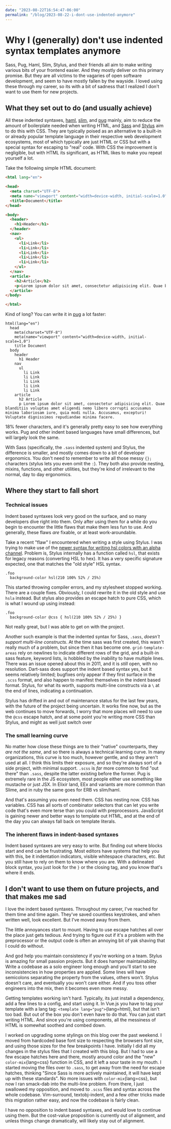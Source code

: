 ```yaml
---
date: "2023-08-22T16:54:47-06:00"
permalink: "/blog/2023-08-22-i-dont-use-indented-anymore"
---
```


# Why I (generally) don't use indented syntax templates anymore

Sass, Pug, Haml, Slim, Stylus, and their friends all aim to make writing various bits of your frontend easier. And they mostly deliver on this primary promise. But they are all victims to the vagaries of open software development, and seem to have mostly fallen by the wayside. I loved using these through my career, so its with a bit of sadness that I realized I don't want to use them for new projects.

## What they set out to do (and usually achieve)

All these indented syntaxes, [haml][], [slim][], and [pug][] mainly, aim to reduce the amount of boilerplate needed when writing HTML, and [Sass][] and [Stylus][] aim to do this with CSS. They are typically poised as an alternative to a built-in or already popular template language in their respective web development ecosystems, most of which typically are just HTML or CSS but with a special syntax for escaping to "real" code. With CSS the improvement is negligible, but with HTML its significant, as HTML likes to make you repeat yourself a lot.

Take the following simple HTML document:

```html
<html lang="en">

<head>
  <meta charset="UTF-8">
  <meta name="viewport" content="width=device-width, initial-scale=1.0">
  <title>Document</title>
</head>

<body>
  <header>
    <h1>Header</h1>
  </header>
  <nav>
    <ul>
      <li>Link</li>
      <li>Link</li>
      <li>Link</li>
      <li>Link</li>
      <li>Link</li>
    </ul>
  </nav>
  <article>
    <h2>Article</h2>
    <p>Lorem ipsum dolor sit amet, consectetur adipisicing elit. Quae blanditiis voluptas amet eligendi nemo libero corrupti accusamus minima laboriosam iure, quia modi nulla. Accusamus, excepturi! Voluptate dignissimos repudiandae minima facere.</p>
  </article>
</body>

</html>
```

Kind of long? You can write it in [pug][] a lot faster:

```pug
html(lang="en")
  head
    meta(charset="UTF-8")
    meta(name="viewport" content="width=device-width, initial-scale=1.0")
    title Document
  body
    header
      h1 Header
    nav
      ul
        li Link
        li Link
        li Link
        li Link
        li Link
    article
      h2 Article
      p Lorem ipsum dolor sit amet, consectetur adipisicing elit. Quae blanditiis voluptas amet eligendi nemo libero corrupti accusamus minima laboriosam iure, quia modi nulla. Accusamus, excepturi! Voluptate dignissimos repudiandae minima facere.
```

18% fewer characters, and it's generally pretty easy to see how everything works. Pug and other indent based languages have small differences, but will largely look the same.

With Sass (specifically, the `.sass` indented system) and Stylus, the difference is smaller, and mostly comes down to a bit of developer ergonomics. You don't need to remember to write all those messy `{};` characters (stylus lets you even omit the `:`). They both also provide nesting, mixins, functions, and other utilities, but they're kind of irrelevant to the normal, day to day ergonomics.

## Where they start to fall short

### Technical issues

Indent based syntaxes look very good on the surface, and so many developers dive right into them. Only after using them for a while do you begin to encounter the little flaws that make them less fun to use. And generally, these flaws _are_ fixable, or at least work-aroundable.

Take a recent "flaw" I encountered when writing a style using Stylus. I was trying to make use of the [newer syntax for writing hsl colors with an alpha channel](https://developer.mozilla.org/en-US/docs/Web/CSS/color_value/hsl). Problem is, Stylus internally has a function called `hsl`, that exists for legacy reasons (converting HSL to hex). It has a very specific signature expected, one that matches the "old style" HSL syntax.

```styl
.foo
  background-color hsl(210 100% 52% / 25%)
```

This started throwing compiler errors, and my stylesheet stopped working. There are a couple fixes. Obviously, I could rewrite it in the old style and use `hsla` instead. But stylus also provides an escape hatch to pure CSS, which is what I wound up using instead:

```styl
.foo
  background-color @css { hsl(210 100% 52% / 25%) }
```

Not really great, but I was able to get on with the project.

Another such example is that the indented syntax for Sass, `.sass`, _doesn't support multi-line constructs_. At the time sass was first created, this wasn't really much of a problem, but since then it has become one. `grid-template-areas` rely on newlines to indicate different rows of the grid, and a built-in sass feature, keyword lists, is hobbled by the inability to have multiple lines. There was an issue opened about this in 2011, and it is _still_ open, with no resolution. Dart-sass does support the indent based syntax yes, but it seems relatively limited; bugfixes only appear if they first surface in the `.scss` format, and also happen to manifest themselves in the indent based format. Stylus, for what its worth, supports multi-line constructs via a `\` at the end of lines, indicating a continuation.

Stylus has drifted in and out of maintenance status for the last few years, with the future of the project being uncertain. It works fine now, but as the web continues to move forwards, I worry that more places will need to use the `@css` escape hatch, and at some point you're writing more CSS than Stylus, and might as well just switch over

### The small learning curve

No matter how close these things are to their "native" counterparts, they _are not the same_, and so there is always a technical learning curve. In many organizations, this curve is too much, however gentle, and so they aren't used at all. I think this limits their exposure, and so they're always sort of a side project, with minimal support. `.scss` is _far_ more common to find "out there" than `.sass`, despite the latter existing before the former. Pug is extremely rare in the JS ecosystem, most people either use something like mustache or just JSX. In Elixir land, EEx and variants are more common than Slime, and in ruby the same goes for ERB vs slim/haml.

And that's assuming you even need them. CSS has nesting now. CSS has variables. CSS has all sorts of combinator selectors that can let you write code that's even more terse than you could with preprocessors. JavaScript is gaining newer and better ways to template out HTML, and at the end of the day you can always fall back on template literals.

### The inherent flaws in indent-based syntaxes

Indent based syntaxes are very easy to write. But finding out where blocks start and end can be frustrating. Most editors have systems that help you with this, be it indentation indicators, visible whitespace characters, etc. But you still have to rely on them to know where you are. With a delineated block syntax, you just look for the `}` or the closing tag, and you know that's where it ends.

## I don't want to use them on future projects, and that makes me sad

I love the indent based syntaxes. Throughout my career, I've reached for them time and time again. They've saved countless keystrokes, and when written well, look excellent. But I've moved away from them.

The little annoyances start to mount. Having to use escape hatches all over the place just gets tedious. And trying to figure out if it's a problem with the preprocessor or the output code is often an annoying bit of yak shaving that I could do without.

And god help you maintain consistency if you're working on a team. Stylus is amazing for small passion projects. But it does hamper maintainability. Write a codebase as a solo engineer long enough and you'll start to see inconsistencies in how properties are applied. Some lines will have semicolons separating the property from the values, others won't. Stylus doesn't care, and eventually you won't care either. And if you toss other engineers into the mix, then it becomes even more messy.

Getting templates working isn't hard. Typically, its just install a dependency, add a few lines to a config, and start using it. In Vue.js you have to tag your template with a lang tag: `<template lang="pug">`{lang=html}, but that isn't too bad. But out of the box you don't even have to do that. You can just start writing HTML. And since you're using components, all the messiness of HTML is somewhat soothed and combed down.

I worked on upgrading some stylings on this blog over the past weekend. I moved from hardcoded base font size to respecting the browsers font size, and using those sizes for the few breakpoints I have. Initially I did all my changes in the stylus files that I created with this blog. But I had to use a few escape hatches here and there, mostly around color and the "new" `color-mix`{lang=css} function in CSS, and it left a sour taste in my mouth. I started moving the files over to `.sass`, to get away from the need for escape hatches, thinking "Since Sass is more actively maintained, it will have kept up with these standards". No more issues with `color-mix`{lang=css}, but now I ran smack-dab into the multi-line problem. From there, I just swallowed my opposition, and moved to `.scss` files and syntax across the whole codebase. Vim-surround, textobj-indent, and a few other tricks made this migration rather easy, and now the codebase is fairly clean.

I have no opposition to indent based syntaxes, and would love to continue using them. But the cost-value proposition is currently out of alignment, and unless things change dramatically, will likely stay out of alignment.

[haml]: https://haml.info
[pug]: https://pugjs.org/api/getting-started.html
[sass]: https://sass-lang.com
[slim]: https://slim-template.github.io
[stylus]: https://stylus-lang.com

